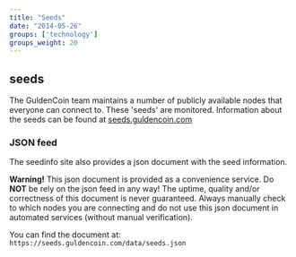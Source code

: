 ```yaml
---
title: "Seeds"
date: "2014-05-26"
groups: ['technology']
groups_weight: 20
---
```


## seeds

The GuldenCoin team maintains a number of publicly available nodes that everyone can connect to.
These 'seeds' are monitored. Information about the seeds can be found at [seeds.guldencoin.com](https://seeds.guldencoin.com)

### JSON feed

The seedinfo site also provides a json document with the seed information.

**Warning!**
This json document is provided as a convenience service. Do **NOT** be rely on the json feed in any way! The uptime, quality and/or correctness of this document is never guaranteed. Always manually check to which nodes you are connecting and do not use this json document in automated services (without manual verification).

You can find the document at: `https://seeds.guldencoin.com/data/seeds.json`

